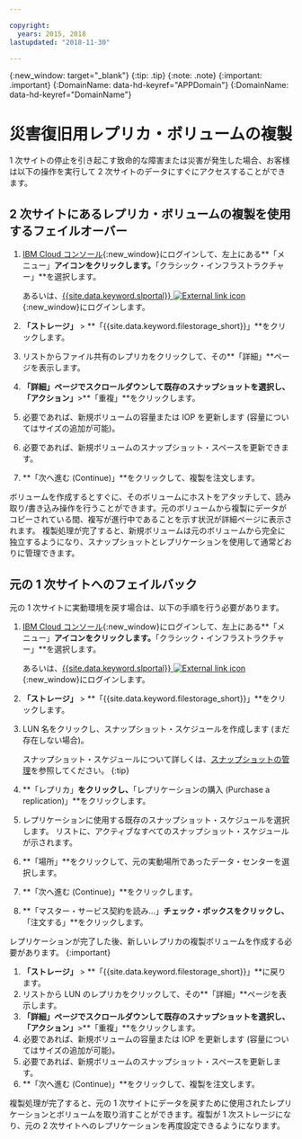 ```yaml
---

copyright:
  years: 2015, 2018
lastupdated: "2018-11-30"

---
```


{:new_window: target="_blank"}
{:tip: .tip}
{:note: .note}
{:important: .important}
{:DomainName: data-hd-keyref="APPDomain"}
{:DomainName: data-hd-keyref="DomainName"}


# 災害復旧用レプリカ・ボリュームの複製

1 次サイトの停止を引き起こす致命的な障害または災害が発生した場合、お客様は以下の操作を実行して 2 次サイトのデータにすぐにアクセスすることができます。

## 2 次サイトにあるレプリカ・ボリュームの複製を使用するフェイルオーバー

1. [IBM Cloud コンソール](https://{DomainName}/catalog/){:new_window}にログインして、左上にある**「メニュー」**アイコンをクリックします。**「クラシック・インフラストラクチャー」**を選択します。

   あるいは、[{{site.data.keyword.slportal}} ![External link icon](../../icons/launch-glyph.svg "External link icon")](https://control.softlayer.com/){:new_window}にログインします。
2. **「ストレージ」** > **「{{site.data.keyword.filestorage_short}}」**をクリックします。
3. リストからファイル共有のレプリカをクリックして、その**「詳細」**ページを表示します。
4. **「詳細」**ページでスクロールダウンして既存のスナップショットを選択し、**「アクション」**>**「重複」**をクリックします。
5. 必要であれば、新規ボリュームの容量または IOP を更新します (容量についてはサイズの追加が可能)。
6. 必要であれば、新規ボリュームのスナップショット・スペースを更新できます。
7. **「次へ進む (Continue)」**をクリックして、複製を注文します。

ボリュームを作成するとすぐに、そのボリュームにホストをアタッチして、読み取り/書き込み操作を行うことができます。元のボリュームから複製にデータがコピーされている間、複写が進行中であることを示す状況が詳細ページに表示されます。 複製処理が完了すると、新規ボリュームは元のボリュームから完全に独立するようになり、スナップショットとレプリケーションを使用して通常どおりに管理できます。

## 元の 1 次サイトへのフェイルバック

元の 1 次サイトに実動環境を戻す場合は、以下の手順を行う必要があります。

1. [IBM Cloud コンソール](https://{DomainName}/catalog/){:new_window}にログインして、左上にある**「メニュー」**アイコンをクリックします。**「クラシック・インフラストラクチャー」**を選択します。

   あるいは、[{{site.data.keyword.slportal}} ![External link icon](../../icons/launch-glyph.svg "External link icon")](https://control.softlayer.com/){:new_window}にログインします。
2. **「ストレージ」** > **「{{site.data.keyword.filestorage_short}}」**をクリックします。
3. LUN 名をクリックし、スナップショット・スケジュールを作成します (まだ存在しない場合)。

   スナップショット・スケジュールについて詳しくは、[スナップショットの管理](working-with-snapshots.html#adding-a-snapshot-schedule)を参照してください。
   {:tip}
4. **「レプリカ」**をクリックし、**「レプリケーションの購入 (Purchase a replication)」**をクリックします。
5. レプリケーションに使用する既存のスナップショット・スケジュールを選択します。 リストに、アクティブなすべてのスナップショット・スケジュールが示されます。
6. **「場所」**をクリックして、元の実動場所であったデータ・センターを選択します。
7. **「次へ進む (Continue)」**をクリックします。
8. **「マスター・サービス契約を読み…」**チェック・ボックスをクリックし、**「注文する」**をクリックします。

レプリケーションが完了した後、新しいレプリカの複製ボリュームを作成する必要があります。
{:important}

1. **「ストレージ」** > **「{{site.data.keyword.filestorage_short}}」**に戻ります。
2. リストから LUN のレプリカをクリックして、その**「詳細」**ページを表示します。
3. **「詳細」**ページでスクロールダウンして既存のスナップショットを選択し、**「アクション」**>**「重複」**をクリックします。
4. 必要であれば、新規ボリュームの容量または IOP を更新します (容量についてはサイズの追加が可能)。
5. 必要であれば、新規ボリュームのスナップショット・スペースを更新します。
6. **「次へ進む (Continue)」**をクリックして、複製を注文します。

複製処理が完了すると、元の 1 次サイトにデータを戻すために使用されたレプリケーションとボリュームを取り消すことができます。複製が 1 次ストレージになり、元の 2 次サイトへのレプリケーションを再度設定できるようになります。
